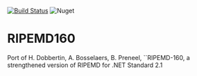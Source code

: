 
[![Build Status](https://devhawk.visualstudio.com/Public/_apis/build/status/devhawk.RIPEMD160?branchName=master)](https://devhawk.visualstudio.com/Public/_build/latest?definitionId=19&branchName=master) ![Nuget](https://img.shields.io/nuget/v/DevHawk.RIPEMD160)

# RIPEMD160
Port of H. Dobbertin, A. Bosselaers, B. Preneel, ``RIPEMD-160, a strengthened version of RIPEMD for .NET Standard 2.1
